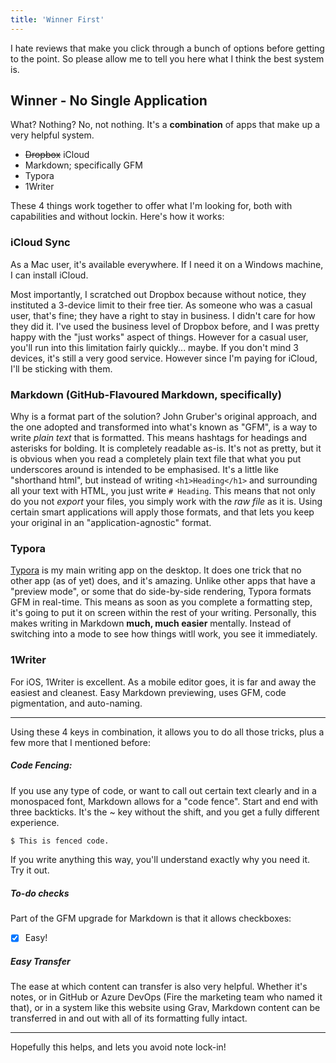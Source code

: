 ```yaml
---
title: 'Winner First'
---
```


I hate reviews that make you click through a bunch of options before getting to the point. So please allow me to tell you here what I think the best system is.

## Winner - No Single Application

What? Nothing? No, not nothing. It's a **combination** of apps that make up a very helpful system.

- ~~Dropbox~~ iCloud
- Markdown; specifically GFM
- Typora
- 1Writer

These 4 things work together to offer what I'm looking for, both with capabilities and without lockin. Here's how it works:

### iCloud Sync

As a Mac user, it's available everywhere. If I need it on a Windows machine, I can install iCloud.

Most importantly, I scratched out Dropbox because without notice, they instituted a 3-device limit to their free tier. As someone who was a casual user, that's fine; they have a right to stay in business. I didn't care for how they did it. I've used the business level of Dropbox before, and I was pretty happy with the "just works" aspect of things. However for a casual user, you'll run into this limitation fairly quickly... maybe. If you don't mind 3 devices, it's still a very good service. However since I'm paying for iCloud, I'll be sticking with them.

### Markdown (GitHub-Flavoured Markdown, specifically)
Why is a format part of the solution? John Gruber's original approach, and the one adopted and transformed into what's known as "GFM", is a way to write _plain text_ that is formatted. This means hashtags for headings and asterisks for bolding. It is completely readable as-is. It's not as pretty, but it is obvious when you read a completely plain text file that what you put underscores around is intended to be emphasised. It's a little like "shorthand html", but instead of writing `<h1>Heading</h1>` and surrounding all your text with HTML, you just write `# Heading`. This means that not only do you not _export_ your files, you simply work with the _raw file_ as it is. Using certain smart applications will apply those formats, and that lets you keep your original in an "application-agnostic" format.

### Typora
[Typora](http://typora.io) is my main writing app on the desktop. It does one trick that no other app (as of yet) does, and it's amazing. Unlike other apps that have a "preview mode", or some that do side-by-side rendering, Typora formats GFM in real-time. This means as soon as you complete a formatting step, it's going to put it on screen within the rest of your writing. Personally, this makes writing in Markdown **much, much easier** mentally. Instead of switching into a mode to see how things witll work, you see it immediately.

### 1Writer
For iOS, 1Writer is excellent. As a mobile editor goes, it is far and away the easiest and cleanest. Easy Markdown previewing, uses GFM, code pigmentation, and auto-naming.

---

Using these 4 keys in combination, it allows you to do all those tricks, plus a few more that I mentioned before:

##### Code Fencing:

If you use any type of code, or want to call out certain text clearly and in a monospaced font, Markdown allows for a "code fence". Start and end with three backticks. It's the ~ key without the shift,  and you get a fully different experience.

```sh
$ This is fenced code.
```
If you write anything this way, you'll understand exactly why you need it. Try it out.

##### To-do checks

Part of the GFM upgrade for Markdown is that it allows checkboxes:

- [x] Easy!

##### Easy Transfer

The ease at which content can transfer is also very helpful. Whether it's notes, or in GitHub or Azure DevOps (Fire the marketing team who named it that), or in a system like this website using Grav, Markdown content can be transferred in and out with all of its formatting fully intact. 

---

Hopefully this helps, and lets you avoid note lock-in!